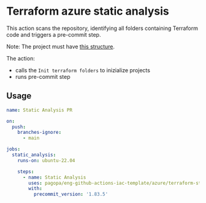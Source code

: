 # Terraform azure static analysis

This action scans the repository, identifying all folders containing Terraform code and triggers a pre-commit step.

Note: The project must have [this structure](https://github.com/pagopa/terraform-infrastructure-template).

The action:

- calls the `Init terraform folders` to inizialize projects
- runs pre-commit step

## Usage

``` yaml
name: Static Analysis PR

on:
  push:
    branches-ignore:
      - main

jobs:
  static_analysis:
    runs-on: ubuntu-22.04

    steps:
      - name: Static Analysis
        uses: pagopa/eng-github-actions-iac-template/azure/terraform-static-analysis@feat/static-analysis-azure
        with:
          precommit_version: '1.83.5'
```
